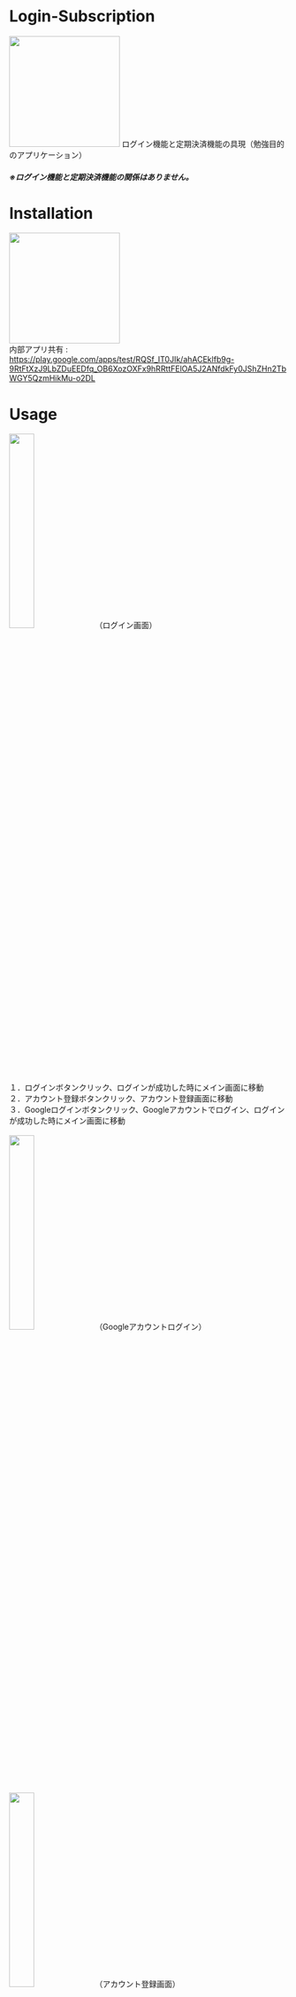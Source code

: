 # Login-Subscription
<img src="https://user-images.githubusercontent.com/100995721/211977754-041380fb-e7a8-47db-a8df-5a99b5efd877.png"  width="200" height="200">
ログイン機能と定期決済機能の具現（勉強目的のアプリケーション）<br/>

##### ※ログイン機能と定期決済機能の関係はありません。<br/>

# Installation
<img src="https://user-images.githubusercontent.com/100995721/220040591-be40830a-4db6-4177-a94d-ddc14bc8e9c8.png"  width="200" height="200"><br/>
内部アプリ共有 :　https://play.google.com/apps/test/RQSf_IT0JIk/ahACEklfb9g-9RtFtXzJ9LbZDuEEDfq_OB6XozOXFx9hRRttFElOA5J2ANfdkFy0JShZHn2TbWGY5QzmHikMu-o2DL <br/>

# Usage
<img src="https://user-images.githubusercontent.com/100995721/212252429-2a363007-fa62-4085-99fe-88ffadc5bf43.jpg"  width="30%" height="30%">
（ログイン画面）<br/>
１．ログインボタンクリック、ログインが成功した時にメイン画面に移動<br/>
２．アカウント登録ボタンクリック、アカウント登録画面に移動<br/>
３．Googleログインボタンクリック、Googleアカウントでログイン、ログインが成功した時にメイン画面に移動<br/><br/>
<img src="https://user-images.githubusercontent.com/100995721/211983512-8cb25550-174c-4385-8c4b-d34da84d6d44.jpg"  width="30%" height="30%">
（Googleアカウントログイン）<br/><br/>
<img src="https://user-images.githubusercontent.com/100995721/212252795-709dc8ee-2101-4504-8884-3f89e16b3125.jpg"  width="30%" height="30%">
（アカウント登録画面）<br/>
４．アカウント登録が成功した時にメイン画面に移動<br/>

##### ※ IDはメールアドレス形式・パスワードは6文字以上の作成が必要<br/><br/>

<img src="https://user-images.githubusercontent.com/100995721/212252015-b91ff95b-676e-4438-8310-0fc6f5a2bf0e.jpg"  width="30%" height="30%">
（メイン画面）<br/>
５．adバナーをクリック、adホームページに移動<br/>
６．リロードボタンをクリック（赤色のイメージボタン）、定期決済の状態をリロード<br/>
７．会員登録ボタンをクリック、定期決済画面に移動<br/>
８．ログアウトボタンをクリック、ログアウトをする、ホーム画面に移動<br/>
９．アカウント削除ボタンをクリック、アカウントを削除する、ホーム画面に移動<br/><br/>
<img src="https://user-images.githubusercontent.com/100995721/211983521-6c2ed311-7284-4a9d-86ff-df41bb651913.jpg"  width="30%" height="30%">
（定期決済画面）<br/><br/>

<img src="https://user-images.githubusercontent.com/100995721/212254226-ece28d74-4bbb-40de-9310-96b548cb52c4.jpg"  width="30%" height="30%">

##### ※ 定期決済に成功した時にadバナーは見えなくなる。


# Library
Firebase<br/><br/>
Google AdMob<br/><br/>
Google Play Billing Library<br/><br/>
Coroutines<br/><br/>
